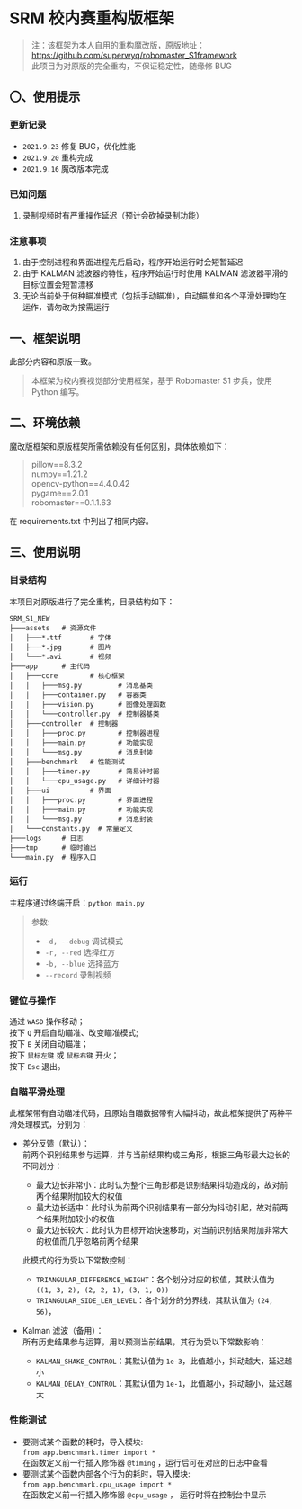 # SRM 校内赛重构版框架 #

> 注：该框架为本人自用的重构魔改版，原版地址：  
> https://github.com/superwyq/robomaster_S1framework  
> 此项目为对原版的完全重构，不保证稳定性，随缘修 BUG

## 〇、使用提示 ##

### 更新记录 ###

- `2021.9.23` 修复 BUG，优化性能
- `2021.9.20` 重构完成
- `2021.9.16` 魔改版本完成

### 已知问题 ###

1. 录制视频时有严重操作延迟（预计会砍掉录制功能）

### 注意事项 ###

1. 由于控制进程和界面进程先后启动，程序开始运行时会短暂延迟
2. 由于 KALMAN 滤波器的特性，程序开始运行时使用 KALMAN 滤波器平滑的目标位置会短暂漂移
3. 无论当前处于何种瞄准模式（包括手动瞄准），自动瞄准和各个平滑处理均在运作，请勿改为按需运行

## 一、框架说明 ##

此部分内容和原版一致。
> 本框架为校内赛视觉部分使用框架，基于 Robomaster S1 步兵，使用 Python 编写。

## 二、环境依赖 ##

魔改版框架和原版框架所需依赖没有任何区别，具体依赖如下：
> pillow==8.3.2  
> numpy==1.21.2  
> opencv-python==4.4.0.42  
> pygame==2.0.1  
> robomaster==0.1.1.63

在 requirements.txt 中列出了相同内容。

## 三、使用说明 ##

### 目录结构 ###

本项目对原版进行了完全重构，目录结构如下：

```
SRM_S1_NEW
├───assets   # 资源文件
│   ├───*.ttf       # 字体
│   ├───*.jpg       # 图片
│   └───*.avi       # 视频
├───app      # 主代码
│   ├───core        # 核心框架
│   │   ├───msg.py         # 消息基类
│   │   ├───container.py   # 容器类
│   │   ├───vision.py      # 图像处理函数
│   │   └───controller.py  # 控制器基类
│   ├───controller  # 控制器
│   │   ├───proc.py        # 控制器进程
│   │   ├───main.py        # 功能实现
│   │   └───msg.py         # 消息封装
│   ├───benchmark   # 性能测试
│   │   ├───timer.py       # 简易计时器
│   │   └───cpu_usage.py   # 详细计时器
│   ├───ui          # 界面
│   │   ├───proc.py        # 界面进程
│   │   ├───main.py        # 功能实现
│   │   └───msg.py         # 消息封装
│   └───constants.py  # 常量定义
├───logs     # 日志
├───tmp      # 临时输出
└───main.py  # 程序入口
```

### 运行 ###

主程序通过终端开启：`python main.py`

> 参数:
> - `-d, --debug` 调试模式
> - `-r, --red` 选择红方
> - `-b, --blue` 选择蓝方
> - `--record` 录制视频

### 键位与操作 ###

通过 `WASD` 操作移动；  
按下 `Q` 开启自动瞄准、改变瞄准模式;  
按下 `E` 关闭自动瞄准；  
按下 `鼠标左键` 或 `鼠标右键` 开火；  
按下 `Esc` 退出。

### 自瞄平滑处理 ###

此框架带有自动瞄准代码，且原始自瞄数据带有大幅抖动，故此框架提供了两种平滑处理模式，分别为：

- 差分反馈（默认）：  
  前两个识别结果参与运算，并与当前结果构成三角形，根据三角形最大边长的不同划分：
    - 最大边长非常小：此时认为整个三角形都是识别结果抖动造成的，故对前两个结果附加较大的权值
    - 最大边长适中：此时认为前两个识别结果有一部分为抖动引起，故对前两个结果附加较小的权值
    - 最大边长较大：此时认为目标开始快速移动，对当前识别结果附加非常大的权值而几乎忽略前两个结果

  此模式的行为受以下常数控制：
    - `TRIANGULAR_DIFFERENCE_WEIGHT`：各个划分对应的权值，其默认值为 `((1, 3, 2), (2, 2, 1), (3, 1, 0))`
    - `TRIANGULAR_SIDE_LEN_LEVEL`：各个划分的分界线，其默认值为 `(24, 56)`，


- Kalman 滤波（备用）：  
  所有历史结果参与运算，用以预测当前结果，其行为受以下常数影响：
    - `KALMAN_SHAKE_CONTROL`：其默认值为 `1e-3`，此值越小，抖动越大，延迟越小
    - `KALMAN_DELAY_CONTROL`：其默认值为 `1e-1`，此值越小，抖动越小，延迟越大

### 性能测试 ###

- 要测试某个函数的耗时，导入模块:  
  `from app.benchmark.timer import *`  
  在函数定义前一行插入修饰器 `@timing` ，运行后可在对应的日志中查看
- 要测试某个函数内部各个行为的耗时，导入模块:  
  `from app.benchmark.cpu_usage import *`  
  在函数定义前一行插入修饰器 `@cpu_usage` ， 运行时将在控制台中显示
